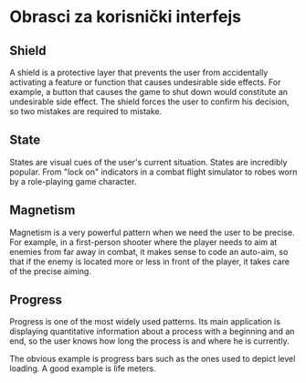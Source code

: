 # Obrasci za korisnički interfejs

## Shield

A shield is a protective layer that prevents the user from accidentally activating a feature or function that causes undesirable side effects. For example, a button that causes the game to shut down would constitute an undesirable side effect. The shield forces the user to confirm his decision, so two mistakes are required to mistake.

## State

States are visual cues of the user's current situation. States are incredibly popular. From "lock on" indicators in a combat flight simulator to robes worn by a role-playing game character.

## Magnetism

Magnetism is a very powerful pattern when we need the user to be precise. For example, in a first-person shooter where the player needs to aim at enemies from far away in combat, it makes sense to code an auto-aim, so that if the enemy is located more or less in front of the player, it takes care of the precise aiming.

## Progress

Progress is one of the most widely used patterns. Its main application is displaying quantitative information about a process with a beginning and an end, so the user knows how long the process is and where he is currently.

The obvious example is progress bars such as the ones used to depict level loading. A good example is life meters.
